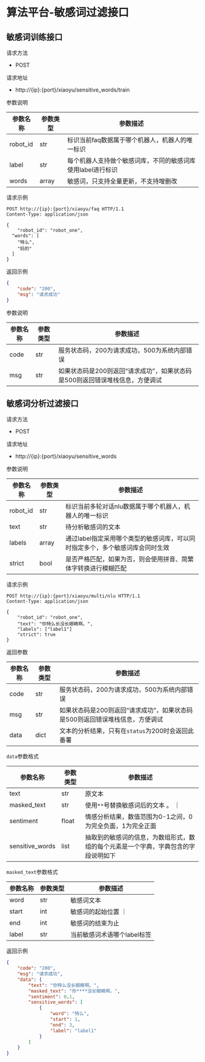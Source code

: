 # 算法平台-敏感词过滤接口

## 敏感词训练接口

请求方法
- POST

请求地址
- http://{ip}:{port}/xiaoyu/sensitive_words/train

参数说明

| 参数名称 | 参数类型 | 参数描述                                        |
| -------- | -------- | ----------------------------------------------- |
| robot_id | str      | 标识当前faq数据属于哪个机器人，机器人的唯一标识 |
| label    | str      | 每个机器人支持做个敏感词库，不同的敏感词库使用label进行标识 |
| words    | array    | 敏感词，只支持全量更新，不支持增删改            |

请求示例

```http
POST http://{ip}:{port}/xiaoyu/faq HTTP/1.1
Content-Type: application/json

{
	"robot_id": "robot_one",
  "words": [
    "特么",
    "妈的"
  ]
}
```
返回示例
```json
{
    "code": "200",
    "msg": "请求成功"
}
```

参数说明

| 参数名称 | 参数类型 | 参数描述                                |
| -------- | -------- | --------------------------------------- |
| code   | str      | 服务状态码，200为请求成功，500为系统内部错误 |
| msg     | str     | 如果状态码是200则返回“请求成功”，如果状态码是500则返回错误堆栈信息，方便调试              |



## 敏感词分析过滤接口
请求方法
- POST

请求地址
- http://{ip}:{port}/xiaoyu/sensitive_words

参数说明

| 参数名称 | 参数类型 | 参数描述                                        |
| -------- | -------- | ----------------------------------------------- |
| robot_id | str      | 标识当前多轮对话nlu数据属于哪个机器人，机器人的唯一标识 |
| text     | str      | 待分析敏感词的文本                        |
| labels    | array      | 通过label指定采用哪个类型的敏感词库，可以同时指定多个，多个敏感词库会同时生效 |
| strict   | bool     | 是否严格匹配，如果为否，则会使用拼音、简繁体字转换进行模糊匹配 |

请求示例
```
POST http://{ip}:{port}/xiaoyu/multi/nlu HTTP/1.1
Content-Type: application/json

{
    "robot_id": "robot_one",
    "text": "你特么长没长眼睛啊。",
    "labels": ["label1"]
    "strict": true
}
```

返回参数

| 参数名称 | 参数类型 | 参数描述                                |
| -------- | -------- | --------------------------------------- |
| code   | str      | 服务状态码，200为请求成功，500为系统内部错误 |
| msg     | str     | 如果状态码是200则返回“请求成功”，如果状态码是500则返回错误堆栈信息，方便调试              |
| data     | dict      | 文本的分析结果，只有在`status`为200时会返回此番薯             |

`data`参数格式

| 参数名称 | 参数类型 | 参数描述                                |
| -------- | -------- | --------------------------------------- |
| text     | str      | 原文本 |
| masked_text | str | 使用`**`号替换敏感词后的文本 。 ｜
| sentiment     | float      | 情感分析结果，数值范围为0-1之间，0为完全负面，1为完全正面          |
| sensitive_words   | list     | 抽取到的敏感词的信息，为数组形式，数组的每个元素是一个字典，字典包含的字段说明如下 |

`masked_text`参数格式

| 参数名称 | 参数类型 | 参数描述                                |
| -------- | -------- | --------------------------------------- |
| word     | str      | 敏感词文本 |
| start    | int      | 敏感词的起始位置 ｜
| end      | int      | 敏感词的结束为止 |
| label    | str      | 当前敏感词术语哪个label标签  |


返回示例
```json
{
    "code": "200",
    "msg": "请求成功",
    "data": {
        "text": "你特么没长眼睛啊。",
        "masked_text": "你****没长眼睛啊。",
        "sentiment": 0.1,
        "sensitive_words": [
            {
                "word": "特么",
                "start": 1,
                "end": 3,
                "label": "label1"
            }
        ]
    }
}
```

